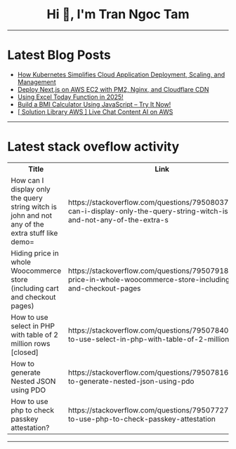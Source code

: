 <h1 align="center">Hi 👋, I'm Tran Ngoc Tam</h1>

---

# Latest Blog Posts 
<!-- BLOG-POST-LIST:START -->
- [How Kubernetes Simplifies Cloud Application Deployment, Scaling, and Management](https://dev.to/adityabhuyan/how-kubernetes-simplifies-cloud-application-deployment-scaling-and-management-588o)
- [Deploy Next.js on AWS EC2 with PM2, Nginx, and Cloudflare CDN](https://dev.to/duythenight/deploy-nextjs-on-aws-ec2-with-pm2-nginx-and-cloudflare-cdn-b42)
- [Using Excel Today Function in 2025!](https://dev.to/excel24x7/using-excel-today-function-in-2025-2de)
- [Build a BMI Calculator Using JavaScript – Try It Now!](https://dev.to/babynamenestlings_efe5ba9/build-a-bmi-calculator-using-javascript-try-it-now-4hk7)
- [[ Solution Library AWS ] Live Chat Content AI on AWS](https://dev.to/aws-builders/-solution-library-aws-live-chat-content-ai-on-aws-5gih)
<!-- BLOG-POST-LIST:END -->

---

# Latest stack oveflow activity
<table>
  <tr><th>Title</th><th>Link</th></tr>
  <!-- STACKOVERFLOW:START --><tr><td>How can I display only the query string witch is john and not any of the extra stuff like demo=</td><td>https://stackoverflow.com/questions/79508037/how-can-i-display-only-the-query-string-witch-is-john-and-not-any-of-the-extra-s</td></tr><tr><td>Hiding price in whole Woocommerce store &lpar;including cart and checkout pages&rpar;</td><td>https://stackoverflow.com/questions/79507918/hiding-price-in-whole-woocommerce-store-including-cart-and-checkout-pages</td></tr><tr><td>How to use select in PHP with table of 2 million rows [closed]</td><td>https://stackoverflow.com/questions/79507840/how-to-use-select-in-php-with-table-of-2-million-rows</td></tr><tr><td>How to generate Nested JSON using PDO</td><td>https://stackoverflow.com/questions/79507816/how-to-generate-nested-json-using-pdo</td></tr><tr><td>How to use php to check passkey attestation?</td><td>https://stackoverflow.com/questions/79507727/how-to-use-php-to-check-passkey-attestation</td></tr><!-- STACKOVERFLOW:END -->
</table>

---


